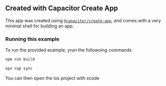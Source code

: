 ## Created with Capacitor Create App

This app was created using [`@capacitor/create-app`](https://github.com/ionic-team/create-capacitor-app),
and comes with a very minimal shell for building an app.

### Running this example

To run the provided example, yrun the followoing commands

```bash
npm run build
```

```bash
npx cap sync
```

You can then open the ios project with xcode